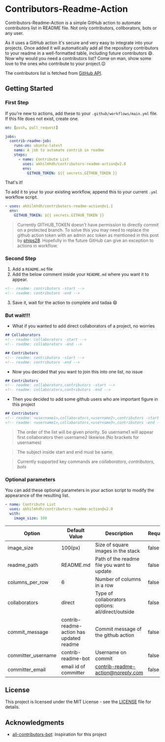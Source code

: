 # Contributors-Readme-Action

Contributors-Readme-Action is a simple GitHub action to automate contributors list in README file. Not only contributors, collborators, bots or any user.

As it uses a GitHub action it's secure and very easy to integrate into your projects. Once added it will automatically add all the repository contributors to your readme in a well-formatted table, including future contributors :smile:. Now why would you need a contributors list? Come on man, show some love to the ones who contribute to your project.:wink:

The contributors list is fetched from [GitHub API](https://developer.github.com/v3/repos/statistics/).

## Getting Started

### First Step

If you're new to actions, add these to your `.github/workflows/main.yml` file. If this file does not exist, create one.

```yml
on: [push, pull_request]

jobs:
  contrib-readme-job:
    runs-on: ubuntu-latest
    name: A job to automate contrib in readme
    steps:
      - name: Contribute List
        uses: akhilmhdh/contributors-readme-action@v2.0
        env:
          GITHUB_TOKEN: ${{ secrets.GITHUB_TOKEN }}
```

That's it!

To add it to your to your existing workflow, append this to your current `.yml` workflow script.

```yml
- uses: akhilmhdh/contributors-readme-action@v1.1
  env:
    GITHUB_TOKEN: ${{ secrets.GITHUB_TOKEN }}
```

> Currently GITHUB_TOKEN doesn't have permission to directly commit on a protected branch. To solve this you may need to replace the github action token with an admin acc token as mentioned in this post by [phips28](https://github.community/t/how-to-push-to-protected-branches-in-a-github-action/16101/10). Hopefully in the future GitHub can give an exception to actions in workflow.

### Second Step

1. Add a `README.md` file
2. Add the below comment inside your `README.md` where you want it to appear.
```md
<!-- readme: contributors -start -->
<!-- readme: contributors -end -->
```
3. Save it, wait for the action to complete and tadaa :smile:

### But wait!!!

* What if you wanted to add direct collaborators of a project, no worries 
```md
## Collaborators
<!-- readme: collaborators -start -->
<!-- readme: collaborators -end -->

## Contributors
<!-- readme: contributors -start -->
<!-- readme: contributors -end -->
```

* Now you decided that you want to join this into one list, no issue
```md
## Contributors
<!-- readme: collaborators,contributors -start -->
<!-- readme: collaborators,contributors -end -->
```

* Then you decided to add some github users who are important figure in this project
```md
## Contributors
<!-- readme: <username1>,collaborators,<username2>,contributors -start -->
<!-- readme: <username1>,collaborators,<username3>,contributors -end -->
```
> The order of the list will be given priority. So username1 will appear first collaborators then username2 likewise.(No brackets for usernames) 

> The subject inside start and end must be same. 

> Currently supported key commands are *collaborators*, *contributors*, *bots*

### Optional parameters

You can add these optional parameters in your action script to modify the appearance of the resulting list.

```yml
- name: Contribute List
  uses: akhilmhdh/contributors-readme-action@v2.0
  with:
    image_size: 100
```

| Option             | Default Value                            | Description                                       | Required |
|--------------------|------------------------------------------|---------------------------------------------------|----------|
| image_size         | 100(px)                                  | Size of square images in the stack                | false    |
| readme_path        | README.md                                | Path of the readme file you want to update        | false    |
| columns_per_row    | 6                                        | Number of columns in a row                        | false    |
| collaborators      | direct                                   | Type of collaborators options: all/direct/outside | false    |
| commit_message     | contrib-readme-action has updated readme | Commit message of the github action               | false    |
| committer_username | contrib-readme-bot                       | Username on commit                                | false    |
| committer_email    | email id of committer                    | contrib-readme-action@noreply.com                 | false    |

## License

This project is licensed under the MIT License - see the [LICENSE](LICENSE) file for details.

## Acknowledgments

- [all-contributors-bot](https://github.com/all-contributors/all-contributors): Inspiration for this project
